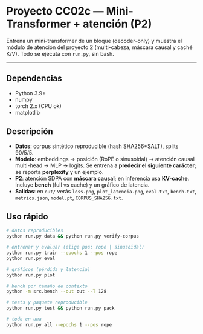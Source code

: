 # Proyecto CC02c — Mini-Transformer + atención (P2)

Entrena un mini-transformer de un bloque (decoder-only) y muestra el módulo de atención del proyecto 2 (multi-cabeza, máscara causal y caché K/V). Todo se ejecuta con `run.py`, sin bash.

---

## Dependencias
- Python 3.9+
- numpy
- torch 2.x (CPU ok)
- matplotlib

## Descripción
- **Datos**: corpus sintético reproducible (hash SHA256+SALT), splits 90/5/5.
- **Modelo**: embeddings → posición (RoPE o sinusoidal) → atención causal multi-head → MLP → logits. Se entrena a **predecir el siguiente carácter**; se reporta **perplexity** y un ejemplo.
- **P2**: atención SDPA con **máscara causal**; en inferencia usa **KV-cache**. Incluye **bench** (full vs cache) y un gráfico de latencia.
- **Salidas**: en `out/` verás `loss.png`, `plot_latencia.png`, `eval.txt`, `bench.txt`, `metrics.json`, `model.pt`, `CORPUS_SHA256.txt`.

## Uso rápido
```bash
# datos reproducibles
python run.py data && python run.py verify-corpus

# entrenar y evaluar (elige pos: rope | sinusoidal)
python run.py train --epochs 1 --pos rope
python run.py eval

# gráficos (pérdida y latencia)
python run.py plot

# bench por tamaño de contexto 
python -m src.bench --out out --T 128

# tests y paquete reproducible 
python run.py test && python run.py pack

# todo en una
python run.py all --epochs 1 --pos rope
